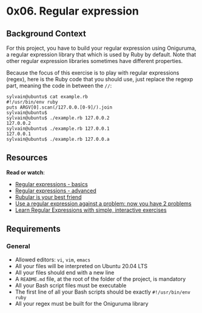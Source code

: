 # 0x06. Regular expression

<div class="panel panel-default" id="project-description">
  <div class="panel-body">
    <h2>Background Context</h2>

<p>For this project, you have to build your regular expression using Oniguruma, a regular expression library that which is used by Ruby by default. Note that other regular expression libraries sometimes have different properties.</p>

<p>Because the focus of this exercise is to play with regular expressions (regex), here is the Ruby code that you should use, just replace the regexp part, meaning the code in between the <code>//</code>:</p>

<pre><code>sylvain@ubuntu$ cat example.rb
#!/usr/bin/env ruby
puts ARGV[0].scan(/127.0.0.[0-9]/).join
sylvain@ubuntu$
sylvain@ubuntu$ ./example.rb 127.0.0.2
127.0.0.2
sylvain@ubuntu$ ./example.rb 127.0.0.1
127.0.0.1
sylvain@ubuntu$ ./example.rb 127.0.0.a
</code></pre>

<h2>Resources</h2>

<p><strong>Read or watch</strong>:</p>

<ul>
<li><a href="https://www.slideshare.net/slideshow/introducing-regular-expressions/63676155" title="Regular expressions - basics" target="_blank">Regular expressions - basics</a> </li>
<li><a href="https://www.slideshare.net/slideshow/advanced-regular-expressions-80296518/80296518" title="Regular expressions - advanced" target="_blank">Regular expressions - advanced</a> </li>
<li><a href="https://rubular.com/" title="Rubular is your best friend" target="_blank">Rubular is your best friend</a> </li>
<li><a href="https://blog.codinghorror.com/regular-expressions-now-you-have-two-problems/" title="Use a regular expression against a problem: now you have 2 problems" target="_blank">Use a regular expression against a problem: now you have 2 problems</a> </li>
<li><a href="https://regexone.com/" title="Learn Regular Expressions with simple, interactive exercises" target="_blank">Learn Regular Expressions with simple, interactive exercises</a> </li>
</ul>

<h2>Requirements</h2>

<h3>General</h3>

<ul>
<li>Allowed editors: <code>vi</code>, <code>vim</code>, <code>emacs</code></li>
<li>All your files will be interpreted on Ubuntu 20.04 LTS</li>
<li>All your files should end with a new line</li>
<li>A <code>README.md</code> file, at the root of the folder of the project, is mandatory</li>
<li>All your Bash script files must be executable</li>
<li>The first line of all your Bash scripts should be exactly <code>#!/usr/bin/env ruby</code></li>
<li>All your regex must be built for the Oniguruma library</li>
</ul>

  </div>
</div>

